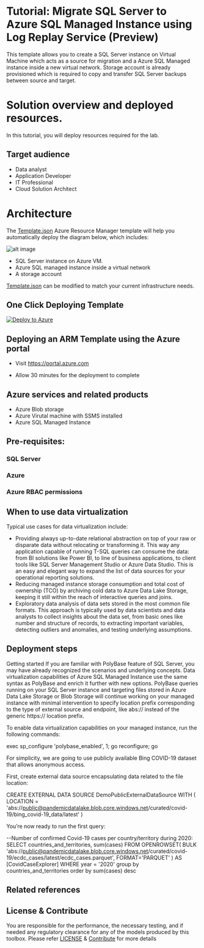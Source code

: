 # Tutorial: Migrate SQL Server to Azure SQL Managed Instance using Log Replay Service (Preview)

This template allows you to create a SQL Server instance on Virtual Machine which acts as a source for migration and a Azure SQL Managed instance inside a new virtual network. Storage account is already provisioned which is required to copy and transfer SQL Server backups between source and target.


# Solution overview and deployed resources. 

In this tutorial, you will deploy resources required for the lab. 

## Target audience

- Data analyst
- Application Developer
- IT Professional
- Cloud Solution Architect

# Architecture

The [Template.json](https://github.com/Ganapathivarma07/LRS-Migration-AzureSQLMI/blob/master/template.json) Azure Resource Manager template will help you automatically deploy the diagram below, which includes:


![alt image]()

- SQL Server instance on Azure VM.
- Azure SQL managed instance inside a virtual network
- A storage account


[Template.json](https://github.com/Ganapathivarma07/LRS-Migration-AzureSQLMI/blob/master/template.json) can be modified to match your current infrastructure needs.

## One Click Deploying Template
<!-- Powershell command for Translating Git URL for template.json
    $url = "https://raw.githubusercontent.com/Ganapathivarma07/LRS-Migration-AzureSQLMI/master/template.json"
    [uri]::EscapeDataString($url)
    >> uri = https%3A%2F%2Fgithub.com%2FGanapathivarma07%2FLRS-Migration-AzureSQLMI%2Fblob%2F
master%2Ftemplate.json

Base URL: https://portal.azure.com/#create/Microsoft.Template/uri
Final URL: <Base URL>/<uri>
-->
[![Deploy to Azure](https://aka.ms/deploytoazurebutton)](https://portal.azure.com/#create/Microsoft.Template/uri/https%3A%2F%2Fraw.githubusercontent.com%2FGanapathivarma07%2FLRS-Migration-AzureSQLMI%2Fmaster%2Ftemplate.json)


## Deploying an ARM Template using the Azure portal

- Visit https://portal.azure.com

- Allow 30 minutes for the deployment to complete

## Azure services and related products

- Azure Blob storage
- Azure Virutal machine with SSMS installed
- Azure SQL Managed Instance


## Pre-requisites:

 

### SQL Server 


### Azure 



### Azure RBAC permissions


## When to use data virtualization
Typical use cases for data virtualization include:

 

- Providing always up-to-date relational abstraction on top of your raw or disparate data without relocating or transforming it. This way any application capable of running T-SQL queries can consume the data: from BI solutions like Power BI, to line of business applications, to client tools like SQL Server Management Studio or Azure Data Studio. This is an easy and elegant way to expand the list of data sources for your operational reporting solutions.
- Reducing managed instance storage consumption and total cost of ownership (TCO) by archiving cold data to Azure Data Lake Storage, keeping it still within the reach of interactive queries and joins.
- Exploratory data analysis of data sets stored in the most common file formats. This approach is typically used by data scientists and data analysts to collect insights about the data set, from basic ones like number and structure of records, to extracting important variables, detecting outliers and anomalies, and testing underlying assumptions.



## Deployment steps

Getting started
If you are familiar with PolyBase feature of SQL Server, you may have already recognized the scenarios and underlying concepts. Data virtualization capabilities of Azure SQL Managed Instance use the same syntax as PolyBase and enrich it further with new options. PolyBase queries running on your SQL Server instance and targeting files stored in Azure Data Lake Storage or Blob Storage will continue working on your managed instance with minimal intervention to specify location prefix corresponding to the type of external source and endpoint, like abs:// instead of the generic https:// location prefix.

 

To enable data virtualization capabilities on your managed instance, run the following commands: 

exec sp_configure 'polybase_enabled', 1;
go
reconfigure;
go
 

For simplicity, we are going to use publicly available Bing COVID-19 dataset that allows anonymous access.

First, create external data source encapsulating data related to the file location:

 

CREATE EXTERNAL DATA SOURCE DemoPublicExternalDataSource
WITH (
	LOCATION = 'abs://public@pandemicdatalake.blob.core.windows.net/curated/covid-19/bing_covid-19_data/latest' 
)
 

You’re now ready to run the first query:

 

--Number of confirmed Covid-19 cases per country/territory during 2020:
SELECT countries_and_territories, sum(cases) FROM
	OPENROWSET(
        BULK 'abs://public@pandemicdatalake.blob.core.windows.net/curated/covid-19/ecdc_cases/latest/ecdc_cases.parquet',
        FORMAT='PARQUET'
    ) AS [CovidCaseExplorer]
WHERE year = '2020'
group by countries_and_territories
order by sum(cases) desc
 


## Related references


## License & Contribute

You are responsible for the performance, the necessary testing, and if needed any regulatory clearance for any of the models produced by this toolbox.
Please refer [LICENSE](LICENSE) &  [Contribute](https://github.com/Ganapathivarma07/LRS-Migration-AzureSQLMI/blob/master/Contribute.md) for more details


